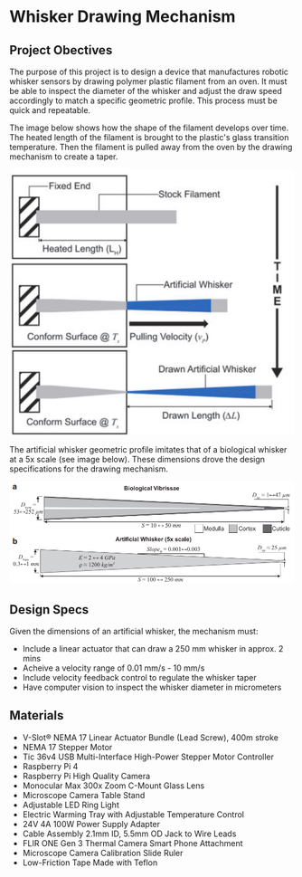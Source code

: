 # Whisker Drawing Mechanism
## Project Obectives

The purpose of this project is to design a device that manufactures robotic whisker sensors by drawing polymer plastic filament from an oven. It must be able to inspect the diameter of the whisker and adjust the draw speed accordingly to match a specific geometric profile. This process must be quick and repeatable. 

The image below shows how the shape of the filament develops over time. The heated length of the filament is brought to the plastic's glass transition temperature. Then the filament is pulled away from the oven by the drawing mechanism to create a taper.
 
 
![Filament Drawing Process](media/whisker_drawing.png)


The artificial whisker geometric profile imitates that of a biological whisker at a 5x scale (see image below). These dimensions drove the design specifications for the drawing mechanism. 


![Whisker Profile](media/whisker_geometry.png)

## Design Specs

Given the dimensions of an artificial whisker, the mechanism must:
- Include a linear actuator that can draw a 250 mm whisker in approx. 2 mins
- Acheive a velocity range of 0.01 mm/s - 10 mm/s
- Include velocity feedback control to regulate the whisker taper
- Have computer vision to inspect the whisker diameter in micrometers

## Materials
- V-Slot® NEMA 17 Linear Actuator Bundle (Lead Screw), 400m stroke
- NEMA 17 Stepper Motor
- Tic 36v4 USB Multi-Interface High-Power Stepper Motor Controller
- Raspberry Pi 4
- Raspberry Pi High Quality Camera
- Monocular Max 300x Zoom C-Mount Glass Lens
- Microscope Camera Table Stand
- Adjustable LED Ring Light
- Electric Warming Tray with Adjustable Temperature Control
- 24V 4A 100W Power Supply Adapter
- Cable Assembly 2.1mm ID, 5.5mm OD Jack to Wire Leads
- FLIR ONE Gen 3 Thermal Camera Smart Phone Attachment
- Microscope Camera Calibration Slide Ruler
- Low-Friction Tape Made with Teflon
